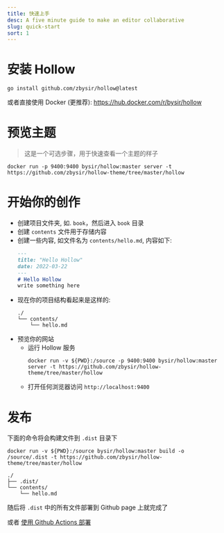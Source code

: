 ```yaml
---
title: 快速上手
desc: A five minute guide to make an editor collaborative
slug: quick-start
sort: 1
---
```


# 安装 Hollow
```shell
go install github.com/zbysir/hollow@latest
```
或者直接使用 Docker (更推荐): https://hub.docker.com/r/bysir/hollow

# 预览主题
> 这是一个可选步骤，用于快速查看一个主题的样子

```shell
docker run -p 9400:9400 bysir/hollow:master server -t https://github.com/zbysir/hollow-theme/tree/master/hollow
```

# 开始你的创作
- 创建项目文件夹, 如. `book`，然后进入 `book` 目录
- 创建 `contents` 文件用于存储内容
- 创建一些内容, 如文件名为 `contents/hello.md`, 内容如下:
  ```markdown
  ---
  title: "Hello Hollow"
  date: 2022-03-22
  ---
  # Hello Hollow
  write something here
  ```
- 现在你的项目结构看起来是这样的:
  ```treeview
  ./
  └── contents/
      └── hello.md
  ```
- 预览你的网站
  - 运行 Hollow 服务
    ```shell
    docker run -v ${PWD}:/source -p 9400:9400 bysir/hollow:master server -t https://github.com/zbysir/hollow-theme/tree/master/hollow
    ```
  - 打开任何浏览器访问 `http://localhost:9400`

# 发布

下面的命令将会构建文件到 `.dist` 目录下
```shell
docker run -v ${PWD}:/source bysir/hollow:master build -o /source/.dist -t https://github.com/zbysir/hollow-theme/tree/master/hollow
```
```treeview
./
├── .dist/
└── contents/
    └── hello.md
```

随后将 `.dist` 中的所有文件部署到 Github page 上就完成了

或者 [使用 Github Actions 部署](/docs/publish#githubaction)